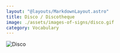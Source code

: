 ```yaml
---
layout: "@layouts/MarkdownLayout.astro"
title: Disco / Discotheque
image: ./assets/images-of-signs/disco.gif
category: Vocabulary
---
```


![Disco](@signs/disco.gif)
